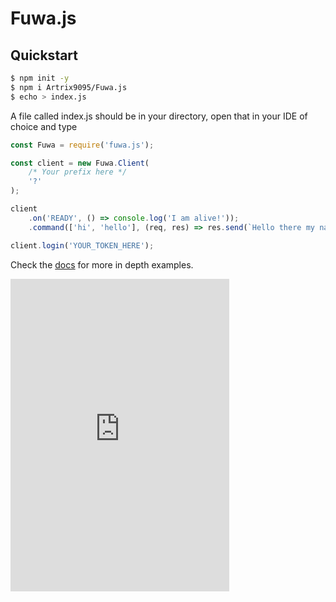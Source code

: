 # Fuwa.js

## Quickstart

```bash
$ npm init -y
$ npm i Artrix9095/Fuwa.js
$ echo > index.js
```
A file called index.js should be in your directory, open that in your IDE of choice and type
```js
const Fuwa = require('fuwa.js');

const client = new Fuwa.Client(
    /* Your prefix here */
    '?'
);

client
    .on('READY', () => console.log('I am alive!'));
    .command(['hi', 'hello'], (req, res) => res.send(`Hello there my name is ${client.bot.username}!`));

client.login('YOUR_TOKEN_HERE');
```
Check the [docs](https://artrix9095.github.io/Fuwa.js) for more in depth examples.

<iframe src="https://discord.com/widget?id=788135963528134656&theme=dark" width="350" height="500" allowtransparency="true" frameborder="0" sandbox="allow-popups allow-popups-to-escape-sandbox allow-same-origin allow-scripts"></iframe>